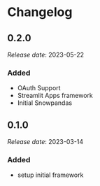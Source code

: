 # Changelog

## 0.2.0

*Release date*: 2023-05-22

### Added

* OAuth Support
* Streamlit Apps framework
* Initial Snowpandas


## 0.1.0

*Release date*: 2023-03-14

### Added

* setup initial framework
